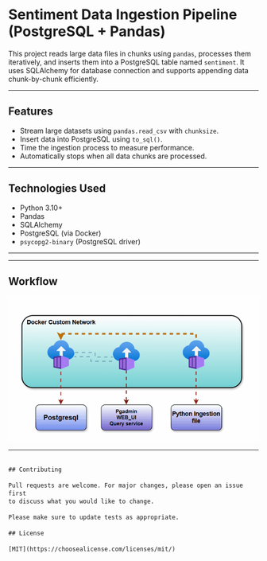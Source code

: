# Sentiment Data Ingestion Pipeline (PostgreSQL + Pandas)

This project reads large data files in chunks using `pandas`, processes them iteratively, and inserts them into a PostgreSQL table named `sentiment`. It uses SQLAlchemy for database connection and supports appending data chunk-by-chunk efficiently.

---

## Features

- Stream large datasets using `pandas.read_csv` with `chunksize`.
- Insert data into PostgreSQL using `to_sql()`.
- Time the ingestion process to measure performance.
- Automatically stops when all data chunks are processed.

---

## Technologies Used

- Python 3.10+
- Pandas
- SQLAlchemy
- PostgreSQL (via Docker)
- `psycopg2-binary` (PostgreSQL driver)

---
---

## Workflow

![Data Ingestion workflow](media/pg_admin.gif)

---
```

## Contributing

Pull requests are welcome. For major changes, please open an issue first
to discuss what you would like to change.

Please make sure to update tests as appropriate.

## License

[MIT](https://choosealicense.com/licenses/mit/)
